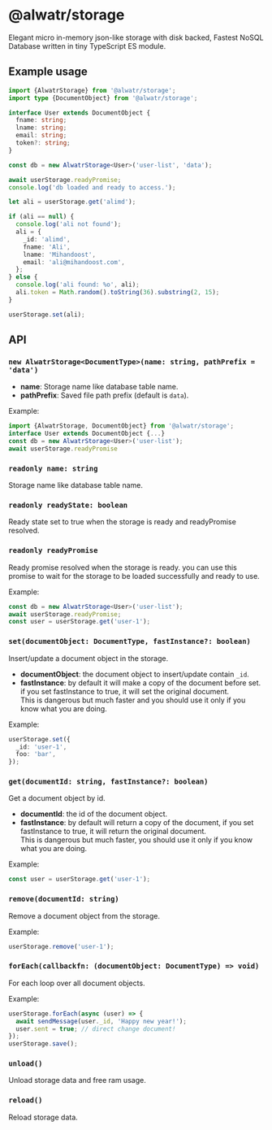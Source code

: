# @alwatr/storage

Elegant micro in-memory json-like storage with disk backed, Fastest NoSQL Database written in tiny TypeScript ES module.

## Example usage

```ts
import {AlwatrStorage} from '@alwatr/storage';
import type {DocumentObject} from '@alwatr/storage';

interface User extends DocumentObject {
  fname: string;
  lname: string;
  email: string;
  token?: string;
}

const db = new AlwatrStorage<User>('user-list', 'data');

await userStorage.readyPromise;
console.log('db loaded and ready to access.');

let ali = userStorage.get('alimd');

if (ali == null) {
  console.log('ali not found');
  ali = {
    _id: 'alimd',
    fname: 'Ali',
    lname: 'Mihandoost',
    email: 'ali@mihandoost.com',
  };
} else {
  console.log('ali found: %o', ali);
  ali.token = Math.random().toString(36).substring(2, 15);
}

userStorage.set(ali);
```

## API

### `new AlwatrStorage<DocumentType>(name: string, pathPrefix = 'data')`

- **name**: Storage name like database table name.
- **pathPrefix**: Saved file path prefix (default is `data`).

Example:

```ts
import {AlwatrStorage, DocumentObject} from '@alwatr/storage';
interface User extends DocumentObject {...}
const db = new AlwatrStorage<User>('user-list');
await userStorage.readyPromise
```

### `readonly name: string`

Storage name like database table name.

### `readonly readyState: boolean`

Ready state set to true when the storage is ready and readyPromise resolved.

### `readonly readyPromise`

Ready promise resolved when the storage is ready.
you can use this promise to wait for the storage to be loaded successfully and ready to use.

Example:

```ts
const db = new AlwatrStorage<User>('user-list');
await userStorage.readyPromise;
const user = userStorage.get('user-1');
```

### `set(documentObject: DocumentType, fastInstance?: boolean)`

Insert/update a document object in the storage.

- **documentObject**: the document object to insert/update contain `_id`.
- **fastInstance**: by default it will make a copy of the document before set.  
  if you set fastInstance to true, it will set the original document.  
  This is dangerous but much faster and you should use it only if you know what you are doing.

Example:

```ts
userStorage.set({
  _id: 'user-1',
  foo: 'bar',
});
```

### `get(documentId: string, fastInstance?: boolean)`

Get a document object by id.

- **documentId**: the id of the document object.
- **fastInstance**: by default will return a copy of the document, if you set fastInstance to true, it will return the original document.  
  This is dangerous but much faster, you should use it only if you know what you are doing.

Example:

```ts
const user = userStorage.get('user-1');
```

### `remove(documentId: string)`

Remove a document object from the storage.

Example:

```ts
userStorage.remove('user-1');
```

### `forEach(callbackfn: (documentObject: DocumentType) => void)`

For each loop over all document objects.

Example:

```ts
userStorage.forEach(async (user) => {
  await sendMessage(user._id, 'Happy new year!');
  user.sent = true; // direct change document!
});
userStorage.save();
```

### `unload()`

Unload storage data and free ram usage.

### `reload()`

Reload storage data.
